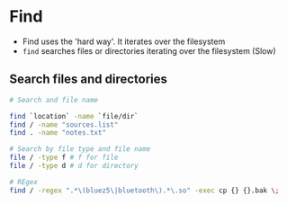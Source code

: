 # Find

- Find uses the 'hard way'. It iterates over the filesystem
- `find` searches files or directories iterating over the filesystem (Slow)

## Search files and directories

```bash
# Search and file name

find `location` -name `file/dir`
find / -name "sources.list"
find . -name "notes.txt"

# Search by file type and file name
file / -type f # f for file
file / -type d # d for directory

# REgex
find / -regex ".*\(bluez5\|bluetooth\).*\.so" -exec cp {} {}.bak \;
```
